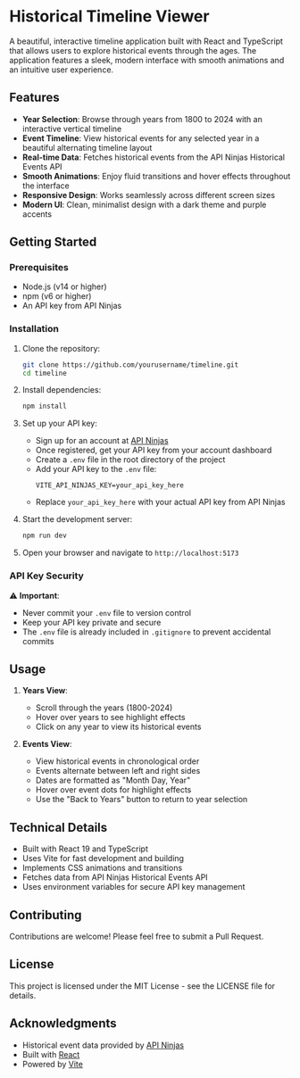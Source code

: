 # Historical Timeline Viewer

A beautiful, interactive timeline application built with React and TypeScript that allows users to explore historical events through the ages. The application features a sleek, modern interface with smooth animations and an intuitive user experience.

## Features

- **Year Selection**: Browse through years from 1800 to 2024 with an interactive vertical timeline
- **Event Timeline**: View historical events for any selected year in a beautiful alternating timeline layout
- **Real-time Data**: Fetches historical events from the API Ninjas Historical Events API
- **Smooth Animations**: Enjoy fluid transitions and hover effects throughout the interface
- **Responsive Design**: Works seamlessly across different screen sizes
- **Modern UI**: Clean, minimalist design with a dark theme and purple accents

## Getting Started

### Prerequisites

- Node.js (v14 or higher)
- npm (v6 or higher)
- An API key from API Ninjas

### Installation

1. Clone the repository:
   ```bash
   git clone https://github.com/yourusername/timeline.git
   cd timeline
   ```

2. Install dependencies:
   ```bash
   npm install
   ```

3. Set up your API key:
   - Sign up for an account at [API Ninjas](https://api-ninjas.com/)
   - Once registered, get your API key from your account dashboard
   - Create a `.env` file in the root directory of the project
   - Add your API key to the `.env` file:
     ```
     VITE_API_NINJAS_KEY=your_api_key_here
     ```
   - Replace `your_api_key_here` with your actual API key from API Ninjas

4. Start the development server:
   ```bash
   npm run dev
   ```

5. Open your browser and navigate to `http://localhost:5173`

### API Key Security

⚠️ **Important**: 
- Never commit your `.env` file to version control
- Keep your API key private and secure
- The `.env` file is already included in `.gitignore` to prevent accidental commits

## Usage

1. **Years View**:
   - Scroll through the years (1800-2024)
   - Hover over years to see highlight effects
   - Click on any year to view its historical events

2. **Events View**:
   - View historical events in chronological order
   - Events alternate between left and right sides
   - Dates are formatted as "Month Day, Year"
   - Hover over event dots for highlight effects
   - Use the "Back to Years" button to return to year selection

## Technical Details

- Built with React 19 and TypeScript
- Uses Vite for fast development and building
- Implements CSS animations and transitions
- Fetches data from API Ninjas Historical Events API
- Uses environment variables for secure API key management

## Contributing

Contributions are welcome! Please feel free to submit a Pull Request.

## License

This project is licensed under the MIT License - see the LICENSE file for details.

## Acknowledgments

- Historical event data provided by [API Ninjas](https://api-ninjas.com/)
- Built with [React](https://react.dev/)
- Powered by [Vite](https://vitejs.dev/)
